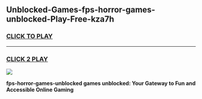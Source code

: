 
## Unblocked-Games-fps-horror-games-unblocked-Play-Free-kza7h
<h3>
<a href="https://premium76.site?title=fps-horror-games-unblocked&ref=24M">CLICK TO PLAY</a></h3>
<hr>

<h3>
<a href="https://premium76.site?title=fps-horror-games-unblocked&ref=24M">CLICK 2 PLAY</a>
  
</h3>

<a href="https://premium76.site?title=fps-horror-games-unblocked&ref=24M"><img src="https://clearcache.store/games.png"></a>


**fps-horror-games-unblocked games unblocked: Your Gateway to Fun and Accessible Online Gaming**
